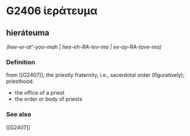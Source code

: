 # G2406 ἱεράτευμα

## hieráteuma

_(hee-er-at'-yoo-mah | hee-eh-RA-tev-ma | ee-ay-RA-tave-ma)_

### Definition

from [[G2407]]; the priestly fraternity, i.e., sacerdotal order (figuratively); priesthood.

- the office of a priest
- the order or body of priests

### See also

[[G2407]]


